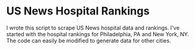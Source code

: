 # US News Hospital Rankings

I wrote this script to scrape US News hospital data and rankings. I've started with the hospital rankings for Philadelphia, PA and New York, NY. The code can easily be modified to generate data for other cities.
